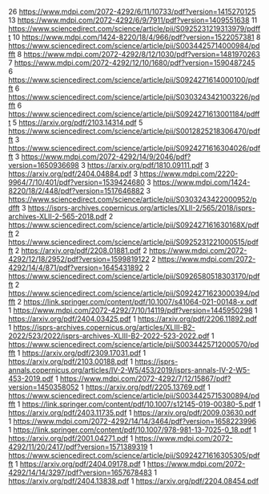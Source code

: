 26 https://www.mdpi.com/2072-4292/6/11/10733/pdf?version=1415270125
13 https://www.mdpi.com/2072-4292/6/9/7911/pdf?version=1409551638
11 https://www.sciencedirect.com/science/article/pii/S0925231219313979/pdfft
10 https://www.mdpi.com/1424-8220/18/4/966/pdf?version=1522057381
8 https://www.sciencedirect.com/science/article/pii/S0034425714000984/pdfft
8 https://www.mdpi.com/2072-4292/8/12/1030/pdf?version=1481970263
7 https://www.mdpi.com/2072-4292/12/10/1680/pdf?version=1590487245
6 https://www.sciencedirect.com/science/article/pii/S0924271614000100/pdfft
6 https://www.sciencedirect.com/science/article/pii/S0303243421003226/pdfft
6 https://www.sciencedirect.com/science/article/pii/S0924271613001184/pdfft
5 https://arxiv.org/pdf/2103.14314.pdf
5 https://www.sciencedirect.com/science/article/pii/S0012825218306470/pdfft
3 https://www.sciencedirect.com/science/article/pii/S0924271616304026/pdfft
3 https://www.mdpi.com/2072-4292/14/9/2046/pdf?version=1650936698
3 https://arxiv.org/pdf/1810.09111.pdf
3 https://arxiv.org/pdf/2404.04884.pdf
3 https://www.mdpi.com/2220-9964/7/10/401/pdf?version=1539424680
3 https://www.mdpi.com/1424-8220/18/2/448/pdf?version=1517646882
3 https://www.sciencedirect.com/science/article/pii/S0303243422000952/pdfft
3 https://isprs-archives.copernicus.org/articles/XLII-2/565/2018/isprs-archives-XLII-2-565-2018.pdf
2 https://www.sciencedirect.com/science/article/pii/S092427161630168X/pdfft
2 https://www.sciencedirect.com/science/article/pii/S0925231221000515/pdfft
2 https://arxiv.org/pdf/2208.01881.pdf
2 https://www.mdpi.com/2072-4292/12/18/2952/pdf?version=1599819122
2 https://www.mdpi.com/2072-4292/14/4/871/pdf?version=1645431892
2 https://www.sciencedirect.com/science/article/pii/S0926580518303170/pdfft
2 https://www.sciencedirect.com/science/article/pii/S0924271623000394/pdfft
2 https://link.springer.com/content/pdf/10.1007/s41064-021-00148-x.pdf
1 https://www.mdpi.com/2072-4292/7/10/14119/pdf?version=1445950298
1 https://arxiv.org/pdf/2404.03425.pdf
1 https://arxiv.org/pdf/2206.11892.pdf
1 https://isprs-archives.copernicus.org/articles/XLIII-B2-2022/523/2022/isprs-archives-XLIII-B2-2022-523-2022.pdf
1 https://www.sciencedirect.com/science/article/pii/S0034425712000570/pdfft
1 https://arxiv.org/pdf/2309.17031.pdf
1 https://arxiv.org/pdf/2103.00188.pdf
1 https://isprs-annals.copernicus.org/articles/IV-2-W5/453/2019/isprs-annals-IV-2-W5-453-2019.pdf
1 https://www.mdpi.com/2072-4292/7/12/15867/pdf?version=1450358052
1 https://arxiv.org/pdf/2205.13769.pdf
1 https://www.sciencedirect.com/science/article/pii/S0034425715300894/pdfft
1 https://link.springer.com/content/pdf/10.1007/s12145-019-00380-5.pdf
1 https://arxiv.org/pdf/2403.11735.pdf
1 https://arxiv.org/pdf/2009.03630.pdf
1 https://www.mdpi.com/2072-4292/14/14/3464/pdf?version=1658223996
1 https://link.springer.com/content/pdf/10.1007/978-981-13-7025-0_18.pdf
1 https://arxiv.org/pdf/2001.04271.pdf
1 https://www.mdpi.com/2072-4292/11/20/2417/pdf?version=1571389319
1 https://www.sciencedirect.com/science/article/pii/S0924271616305305/pdfft
1 https://arxiv.org/pdf/2404.09178.pdf
1 https://www.mdpi.com/2072-4292/14/14/3297/pdf?version=1657678483
1 https://arxiv.org/pdf/2404.13838.pdf
1 https://arxiv.org/pdf/2204.08454.pdf
